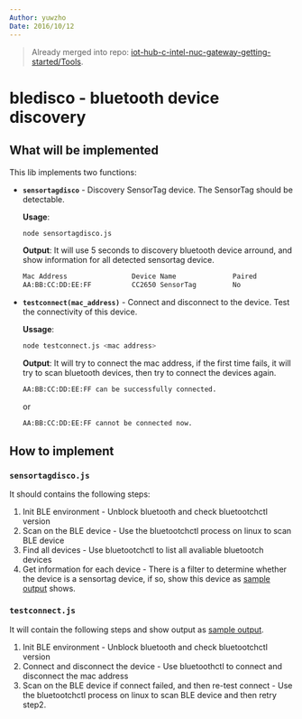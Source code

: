 ```yaml
---
Author: yuwzho
Date: 2016/10/12
---
```


> Already merged into repo: [iot-hub-c-intel-nuc-gateway-getting-started/Tools](https://github.com/Azure-Samples/iot-hub-c-intel-nuc-gateway-getting-started/blob/master/Tools). 

# bledisco - bluetooth device discovery

## What will be implemented
This lib implements two functions:

* **`sensortagdisco`** - Discovery SensorTag device. The SensorTag should be detectable.
    
    **Usage**: 
    ``` bash
    node sensortagdisco.js
    ```

    <a id="disco-output-sample"></a>**Output**:
    It will use 5 seconds to discovery bluetooth device arround, and show information for all detected sensortag device.
    ``` bash
    Mac Address                Device Name        		Paired        	Connected
    AA:BB:CC:DD:EE:FF          CC2650 SensorTag         No 		        No
    ```

* **`testconnect(mac_address)`** - Connect and disconnect to the device. Test the connectivity of this device.

    **Ussage**:
    ``` bash
    node testconnect.js <mac address>
    ```

    <a id="connect-output-sample"></a>**Output**:
    It will try to connect the mac address, if the first time fails, it will try to scan bluetooth devices, then try to connect the devices again.
    ``` bash
    AA:BB:CC:DD:EE:FF can be successfully connected.
    ```
    or
    ``` bash
    AA:BB:CC:DD:EE:FF cannot be connected now.
    ```

## How to implement

### `sensortagdisco.js`
It should contains the following steps:

1. Init BLE environment - Unblock bluetooth and check bluetootchctl version
2. Scan on the BLE device - Use the bluetootchctl process on linux to scan BLE device
3. Find all devices - Use bluetootchctl to list all avaliable bluetootch devices
4. Get information for each device - There is a filter to determine whether the device is a sensortag device, if so, show this device as [sample output](#disco-output-sample) shows.

### `testconnect.js`

It will contain the following steps and show output as [sample output](#connect-output-sample).

1. Init BLE environment - Unblock bluetooth and check bluetootchctl version
2. Connect and disconnect the device - Use bluetoothctl to connect and disconnect the mac address
3. Scan on the BLE device if connect failed, and then re-test connect - Use the bluetootchctl process on linux to scan BLE device and then retry step2. 
